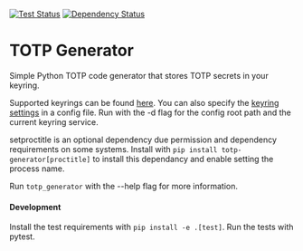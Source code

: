 [![Test Status](https://travis-ci.org/jjfalling/TOTP-Generator.svg?branch=master)](https://travis-ci.org/jjfalling/TOTP-Generator)
[![Dependency Status](https://pyup.io/repos/github/jjfalling/TOTP-Generator/shield.svg)](https://pyup.io/repos/github/jjfalling/TOTP-Generator/)

# TOTP Generator
Simple Python TOTP code generator that stores TOTP secrets in your keyring.

Supported keyrings can be found [here](https://pypi.python.org/pypi/keyring#what-is-python-keyring-lib). You can also specify the [keyring settings](https://pypi.python.org/pypi/keyring#customize-your-keyring-by-config-file
) in a config file. Run with the -d flag for the config root path and the current keyring service.

setproctitle is an optional dependency due permission and dependency requirements on some systems. Install with `pip install totp-generator[proctitle]` to install this dependancy and enable setting the process name.

Run `totp_generator` with the --help flag for more information.


#### Development
Install the test requirements with `pip install -e .[test]`. Run the tests with pytest.
